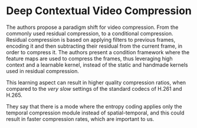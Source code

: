 # Deep Contextual Video Compression

The authors propose a paradigm shift for video compression. From the commonly used residual compression, to a conditional compression. Residual compression is based on applying filters to previous frames, encoding it and then subtracting their residual from the current frame, in order to compress it. The authors present a condition framework where the feature maps are used to compress the frames, thus leveraging high context and a learnable kernel, instead of the static and handmade kernels used in residual compression.

This learning aspect can result in higher quality compression ratios, when compared to the _very slow_ settings of the standard codecs of H.261 and H.265.

They say that there is a mode where the entropy coding applies only the temporal compression module instead of spatial-temporal, and this could result in faster compression rates, which are important to us.


